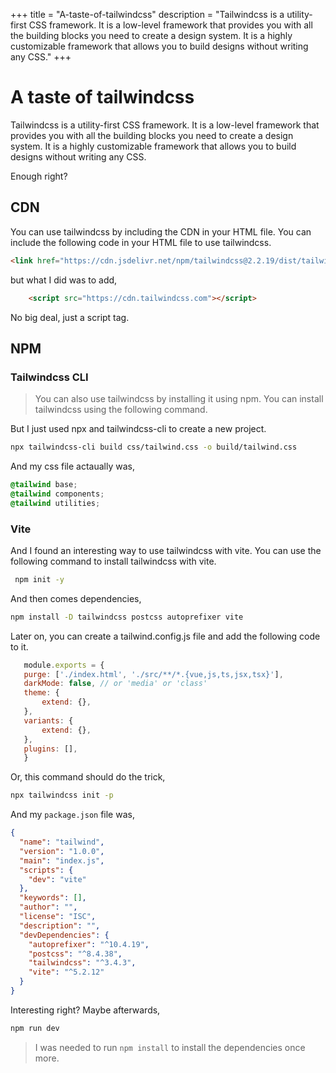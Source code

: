 +++
title = "A-taste-of-tailwindcss"
description = "Tailwindcss is a utility-first CSS framework. It is a low-level framework that provides you with all the building blocks you need to create a design system. It is a highly customizable framework that allows you to build designs without writing any CSS."
+++

# A taste of tailwindcss

Tailwindcss is a utility-first CSS framework. It is a low-level framework that provides you with all the building blocks you need to create a design system. It is a highly customizable framework that allows you to build designs without writing any CSS.

Enough right?

## CDN

You can use tailwindcss by including the CDN in your HTML file. You can include the following code in your HTML file to use tailwindcss.

```html
<link href="https://cdn.jsdelivr.net/npm/tailwindcss@2.2.19/dist/tailwind.min.css" rel="stylesheet">
```

but what I did was to add,

```html
    <script src="https://cdn.tailwindcss.com"></script>
```

No big deal, just a script tag.

## NPM

### Tailwindcss CLI

> You can also use tailwindcss by installing it using npm. You can install tailwindcss using the following command.

But I just used npx and tailwindcss-cli to create a new project.

```bash
npx tailwindcss-cli build css/tailwind.css -o build/tailwind.css
```

And my css file actaually was,

```css
@tailwind base;
@tailwind components;
@tailwind utilities;
```

### Vite

And I found an interesting way to use tailwindcss with vite. You can use the following command to install tailwindcss with vite.

```bash
 npm init -y
 ```

 And then comes dependencies,

 ```bash
 npm install -D tailwindcss postcss autoprefixer vite            
 ```

 Later on, you can create a tailwind.config.js file and add the following code to it.

 ```js
    module.exports = {
    purge: ['./index.html', './src/**/*.{vue,js,ts,jsx,tsx}'],
    darkMode: false, // or 'media' or 'class'
    theme: {
        extend: {},
    },
    variants: {
        extend: {},
    },
    plugins: [],
    }
```

Or, this command should do the trick,

```bash
npx tailwindcss init -p
```

And my `package.json` file was,

```json
{
  "name": "tailwind",
  "version": "1.0.0",
  "main": "index.js",
  "scripts": {
    "dev": "vite"
  },
  "keywords": [],
  "author": "",
  "license": "ISC",
  "description": "",
  "devDependencies": {
    "autoprefixer": "^10.4.19",
    "postcss": "^8.4.38",
    "tailwindcss": "^3.4.3",
    "vite": "^5.2.12"
  }
}
```

Interesting right? Maybe afterwards,

```bash
npm run dev
```

> I was needed to run `npm install` to install the dependencies once more.

